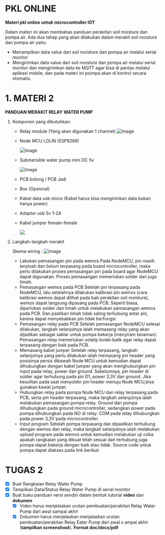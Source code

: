 # PKL ONLINE 

**Materi pkl online untuk microcontroller IOT**

Dalam materi ini akan membahas panduan perakitan soil moisture dan pompa air.
Ada dua tahap yang akan dilakukan dalam merakit soil moisture dan pompa air yaitu: 
- Menampilkan data value dari soil moisture dan pompa air melalui serial monitor
- Mengirimkan data value dari soil moisture dan pompa air melalui serial monitor dan mengirimkan data ke MQTT agar bisa di pantau melalui aplikasi mobile, dan pada materi ini poimpa akan di kontrol secara otomatis.
 

 # 1. MATERI 2
 
 **PANDUAN MERAKIT RELAY WATER PUMP**
 1. Komponen yang dibutuhkan:
    - Relay module (Yang akan digunakan 1 channel)
      ![image](https://ecs7.tokopedia.net/img/cache/700/product-1/2017/9/30/4346518/4346518_cdeaadda-91f9-423a-a522-39363131b487_640_640.jpg)

    - Node MCU LOLIN (ESP8266)

      ![image](https://encrypted-tbn0.gstatic.com/images?q=tbn%3AANd9GcRSC5tbxGBMb41OhqELPso3nOClE2iBtVekhQ&usqp=CAU)

    - Submersible water pump mini DC 5v

      ![image](https://muthuslogic.com/wp-content/uploads/2020/07/Mini-Submersible-Pump.jpg)

    - PCB bolong / PCB Jadi
    - Box (Opsional)
    - Kabel data usb micro (Kabel harus bisa mengirimkan data bukan hanya power)
    - Adaptor usb 5v 1-2A 
    - Kabel jumper female-female

      ![](https://s1.bukalapak.com/img/134621537/w-1000/Kabel_Jumper_Female___Female_Breadboard_Arduino_Wire_Sensor_.jpg)


 2. Langkah-langkah merakit
 
    Skema wiring : 
    ![image](https://github.com/pptik/pkl-online-iot/blob/master/Images/skema-relay.png)
      -  Lakukan pemasangan pin pada wemos
         Pada NodeMCU, pin masih terpisah dan belum terpasang pada board microcontroller, maka perlu dilakukan proses pemasangan pin pada board agar NodeMCU dapat digunakan. Proses pemasangan memerlukan solder dan juga timah. 
      -  Pemasangan wemos pada PCB
         Setelah pin terpasang pada NodeMCU, lalu setelahnya dilakukan kalibrasi pin wemos (cara kalibrasi wemos dapat dilihat pada bab perakitan soil moisture), wemos dapat langsung dipasang pada PCB. Seperti biasa, diperlukan solder dan timah untuk melakukan pemasangan wemos pada PCB. Dan pastikan timah tidak saling terhubung antar pin, karena dapat menyebabkan pin tidak berfungsi.
      -  Pemasangan relay pada PCB
         Setelah pemasangan NodeMCU selesai dilakukan, langkah selanjutnya ialah memasang relay yang akan dijadikan sebagai saklar untuk pompa bekerja (menyiram tanaman). Pemasangan relay memerlukan solatip bolak-balik agar relay dapat terpasang dengan baik pada PCB.
      -  Memasang kabel jumper
         Setelah relay terpasang, langkah selanjutnya yang perlu dilakukan ialah memasang pin header yang posisinya persis dibawah Node MCU untuk kemudian dapat dihubungkan dengan kabel jumper yang akan menghubungkan pin input pada relay, power dan ground. Sebelumnya, pin header di solder agar terhubung pada pin D1, power 3,3V dan ground. Jika kesulitan pada saat menyolder pin header menuju Node MCU,bisa gunakan kawat jumper.
      -  Hubungkan relay pada pompa
         Node MCU dan relay terpasang pada PCB, serta pin header terpasang, maka langkah selanjutnya ialah melakukan pemasangan pompa relay. Ground dari pompa dihubungkan pada ground microcontroller, sedangkan power pada pompa dihubungkan pada NO di relay. COM pada relay dihubungkan pada power 3,3V pada microcontroller.
      -  Input program
         Setelah pompa terpasang dan dipastikan terhubung dengan wemos dan relay, maka langkah selanjutnya ialah melakukan upload program pada wemos untuk kemudian melakukan uji coba apakah rangkaian yang dibuat telah sesuai dan terhubung juga pompa dapat bekerja dengan baik atau tidak. 
         Source code untuk pompa dapat diakses pada link berikut:
      





 # TUGAS 2
  
  - [x] Buat Rangkaian Relay Water Pump
  - [x] Tampilkan Data/Status Relay Water Pump di serial monitor
  - [x] Buat buku panduan versi sendiri dalam bentuk tutorial **video** dan **dokumen**
    - [x] Video harus menjelaskan urutan pembuatan/perakitan Relay Water Pump dari awal sampai akhir
    - [x] Dokumen harus menjelaskan menjelaskan urutan pembuatan/perakitan Relay Eater Pump dari awal s ampai akhir (**tampilkan screenshoot**). **Format doc/docx/pdf**
